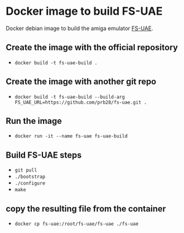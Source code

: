 # Docker image to build FS-UAE
Docker debian image to build the amiga emulator [FS-UAE](https://fs-uae.net/).

## Create the image with the official repository
- `docker build -t fs-uae-build .`
## Create the image with another git repo
- `docker build -t fs-uae-build --build-arg FS_UAE_URL=https://github.com/prb28/fs-uae.git .`

## Run the image
- `docker run -it --name fs-uae fs-uae-build`

## Build FS-UAE steps
- `git pull`
- `./bootstrap`
- `./configure`
- `make`

## copy the resulting file from the container
- `docker cp fs-uae:/root/fs-uae/fs-uae ./fs-uae`
